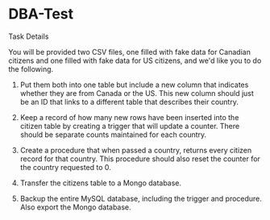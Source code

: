 # DBA-Test

Task Details

You will be provided two CSV files, one filled with fake data for Canadian citizens and one filled with fake data for US citizens, and we'd like you to do the following.

1. Put them both into one table but include a new column that indicates whether they are from Canada or the US. This new column should just be an ID that links to a different table that describes their country.

2. Keep a record of how many new rows have been inserted into the citizen table by creating a trigger that will update a counter. There should be separate counts maintained for each country.

3. Create a procedure that when passed a country, returns every citizen record for that country. This procedure should also reset the counter for the country requested to 0.

4. Transfer the citizens table to a Mongo database.

5. Backup the entire MySQL database, including the trigger and procedure. Also export the Mongo database.
